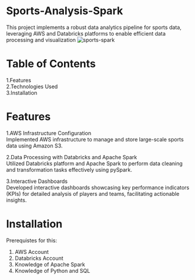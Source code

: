# Sports-Analysis-Spark
This project implements a robust data analytics pipeline for sports data, leveraging AWS and Databricks platforms to enable efficient data processing and visualization
![sports-spark](https://github.com/ParvaM/Sports-Analysis-Spark/assets/61366663/e3153e2d-050d-460e-839f-f78fc662fab8)

# Table of Contents
1.Features  
2.Technologies Used  
3.Installation  

# Features
1.AWS Infrastructure Configuration  
Implemented AWS infrastructure to manage and store large-scale sports data using Amazon S3.  

2.Data Processing with Databricks and Apache Spark  
Utilized Databricks platform and Apache Spark to perform data cleaning and transformation tasks effectively using pySpark.  

3.Interactive Dashboards  
Developed interactive dashboards showcasing key performance indicators (KPIs) for detailed analysis of players and teams, facilitating actionable insights.

# Installation
Prerequistes for this:  
1. AWS Account
2. Databricks Account
3. Knowledge of Apache Spark
4. Knowledge of Python and SQL
